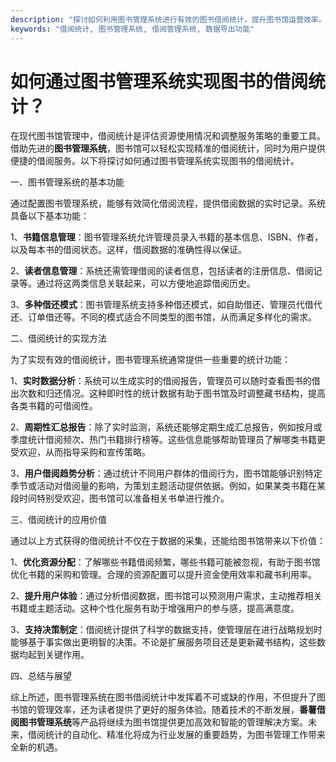 ```yaml
---
description: "探讨如何利用图书管理系统进行有效的图书借阅统计，提升图书馆运营效率。"
keywords: "借阅统计, 图书管理系统, 借阅管理系统, 数据导出功能"
---
```

# 如何通过图书管理系统实现图书的借阅统计？

在现代图书馆管理中，借阅统计是评估资源使用情况和调整服务策略的重要工具。借助先进的**图书管理系统**，图书馆可以轻松实现精准的借阅统计，同时为用户提供便捷的借阅服务。以下将探讨如何通过图书管理系统实现图书的借阅统计。

一、图书管理系统的基本功能

通过配置图书管理系统，能够有效简化借阅流程，提供借阅数据的实时记录。系统具备以下基本功能：

1、**书籍信息管理**：图书管理系统允许管理员录入书籍的基本信息、ISBN、作者，以及每本书的借阅状态。这样，借阅数据的准确性得以保证。

2、**读者信息管理**：系统还需管理借阅的读者信息，包括读者的注册信息、借阅记录等。通过将这两类信息关联起来，可以方便地追踪借阅历史。

3、**多种借还模式**：图书管理系统支持多种借还模式，如自助借还、管理员代借代还、订单借还等。不同的模式适合不同类型的图书馆，从而满足多样化的需求。

二、借阅统计的实现方法

为了实现有效的借阅统计，图书管理系统通常提供一些重要的统计功能：

1、**实时数据分析**：系统可以生成实时的借阅报告，管理员可以随时查看图书的借出次数和归还情况。这种即时性的统计数据有助于图书馆及时调整藏书结构，提高各类书籍的可借阅性。

2、**周期性汇总报告**：除了实时监测，系统还能够定期生成汇总报告，例如按月或季度统计借阅频次、热门书籍排行榜等。这些信息能够帮助管理员了解哪类书籍更受欢迎，从而指导采购和宣传策略。

3、**用户借阅趋势分析**：通过统计不同用户群体的借阅行为，图书馆能够识别特定季节或活动对借阅量的影响，为策划主题活动提供依据。例如，如果某类书籍在某段时间特别受欢迎，图书馆可以准备相关书单进行推介。

三、借阅统计的应用价值

通过以上方式获得的借阅统计不仅在于数据的采集，还能给图书馆带来以下价值：

1、**优化资源分配**：了解哪些书籍借阅频繁，哪些书籍可能被忽视，有助于图书馆优化书籍的采购和管理。合理的资源配置可以提升资金使用效率和藏书利用率。

2、**提升用户体验**：通过分析借阅数据，图书馆可以预测用户需求，主动推荐相关书籍或主题活动。这种个性化服务有助于增强用户的参与感，提高满意度。

3、**支持决策制定**：借阅统计提供了科学的数据支持，使管理层在进行战略规划时能够基于事实做出更明智的决策。不论是扩展服务项目还是更新藏书结构，这些数据均起到关键作用。

四、总结与展望

综上所述，图书管理系统在图书借阅统计中发挥着不可或缺的作用，不但提升了图书馆的管理效率，还为读者提供了更好的服务体验。随着技术的不断发展，**番薯借阅图书管理系统**等产品将继续为图书馆提供更加高效和智能的管理解决方案。未来，借阅统计的自动化、精准化将成为行业发展的重要趋势，为图书管理工作带来全新的机遇。
